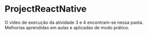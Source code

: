 # ProjectReactNative

O vídeo de execução da atividade 3 e 4 encontram-se nessa pasta. Melhorias aprendidas em aulas e aplicadas de modo prático.
